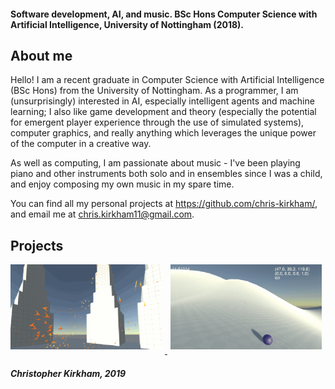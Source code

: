 #### Software development, AI, and music. BSc Hons Computer Science with Artificial Intelligence, University of Nottingham (2018).

## About me
Hello! I am a recent graduate in Computer Science with Artificial Intelligence (BSc Hons) from the University of Nottingham.
As a programmer, I am (unsurprisingly) interested in AI, especially intelligent agents and machine learning; I also like game development and theory (especially the potential for emergent player experience through the use of simulated systems), computer graphics, and really anything which leverages the unique power of the computer in a creative way.

As well as computing, I am passionate about music - I've been playing piano and other instruments both solo and in ensembles since I was a child, and enjoy composing my own music in my spare time.  

You can find all my personal projects at <https://github.com/chris-kirkham/>, and email me at <chris.kirkham11@gmail.com>. 

## Projects
<div style="position:relative; height:100%; width:100%;">
  <a href="boids.html" title="Boids">
    <img src="images/boids/README_1.gif" style="float: center; width: 48%; margin-left: 0%; margin-right: 1%; margin-bottom: 0.5em;"/>
  </a>
  <a href="endlessRoller.html" title="Endless Roller">
    <img src="images/endless-roller/README_Camera.gif" style="float:center; width: 48%; margin-left: 1%; margin-right: 0%; margin-bottom:     0.5em;"/>
  </a>
  <p style="clear: both;"></p>
</div>

##### Christopher Kirkham, 2019
